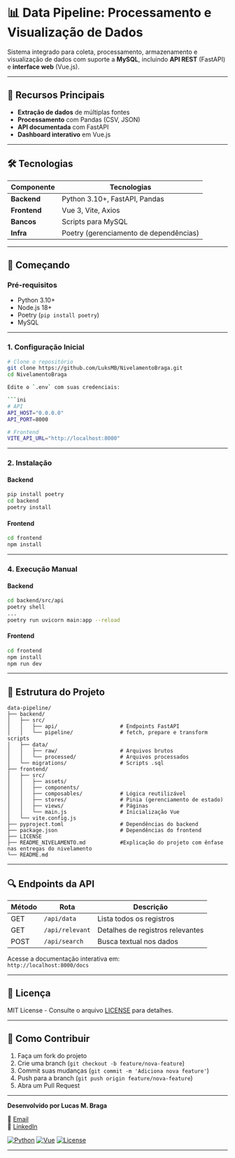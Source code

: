 # **📊 Data Pipeline: Processamento e Visualização de Dados**  

Sistema integrado para coleta, processamento, armazenamento e visualização de dados com suporte a **MySQL**, incluindo **API REST** (FastAPI) e **interface web** (Vue.js).

---

## 🌟 **Recursos Principais**
- **Extração de dados** de múltiplas fontes
- **Processamento** com Pandas (CSV, JSON)
- **API documentada** com FastAPI
- **Dashboard interativo** em Vue.js

---

## 🛠️ **Tecnologias**

| Componente       | Tecnologias                                                                 |
|------------------|-----------------------------------------------------------------------------|
| **Backend**      | Python 3.10+, FastAPI, Pandas                                               |
| **Frontend**     | Vue 3, Vite, Axios                                                          |
| **Bancos**       | Scripts para MySQL                                                          |
| **Infra**        | Poetry (gerenciamento de dependências)                                      |

---

## 🚀 **Começando**

### **Pré-requisitos**
- Python 3.10+
- Node.js 18+
- Poetry (`pip install poetry`)
- MySQL

---

### **1. Configuração Inicial**

```bash
# Clone o repositório
git clone https://github.com/LuksMB/NivelamentoBraga.git
cd NivelamentoBraga

Edite o `.env` com suas credenciais:

```ini
# API
API_HOST="0.0.0.0"
API_PORT=8000

# Frontend
VITE_API_URL="http://localhost:8000"
```

---

### **2. Instalação**

#### **Backend**
```bash
pip install poetry
cd backend
poetry install
```

#### **Frontend**
```bash
cd frontend
npm install
```

---

### **4. Execução Manual**

#### **Backend**
```bash
cd backend/src/api
poetry shell                   
...
poetry run uvicorn main:app --reload
```

#### **Frontend**
```bash
cd frontend
npm install
npm run dev
```

---

## 📂 **Estrutura do Projeto**

```
data-pipeline/
├── backend/
│   ├── src/
│   │   ├── api/                    # Endpoints FastAPI
│   │   └── pipeline/               # fetch, prepare e transform scripts
│   ├── data/                       
│   │   ├── raw/                    # Arquivos brutos
│   │   └── processed/              # Arquivos processados
│   └── migrations/                 # Scripts .sql
├── frontend/
│   ├── src/
│   │   ├── assets/
│   │   ├── components/
│   │   ├── composables/            # Lógica reutilizável
│   │   ├── stores/                 # Pinia (gerenciamento de estado)
│   │   ├── views/                  # Páginas
│   │   └── main.js                 # Inicialização Vue
│   └── vite.config.js
├── pyproject.toml                  # Dependências do backend
├── package.json                    # Dependências do frontend
├── LICENSE
├── README_NIVELAMENTO.md           #Explicação do projeto com ênfase nas entregas do nivelamento
└── README.md
```

---

## 🔍 **Endpoints da API**

| Método | Rota               | Descrição                               |
|--------|--------------------|-----------------------------------------|
| GET    | `/api/data`        | Lista todos os registros                |
| GET    | `/api/relevant`    | Detalhes de registros relevantes        |
| POST   | `/api/search`      | Busca textual nos dados                 |

Acesse a documentação interativa em:  
`http://localhost:8000/docs`

---

## 📝 **Licença**

MIT License - Consulte o arquivo [LICENSE](LICENSE) para detalhes.

---

## 🤝 **Como Contribuir**

1. Faça um fork do projeto
2. Crie uma branch (`git checkout -b feature/nova-feature`)
3. Commit suas mudanças (`git commit -m 'Adiciona nova feature'`)
4. Push para a branch (`git push origin feature/nova-feature`)
5. Abra um Pull Request

---

**Desenvolvido por Lucas M. Braga**

📧 [Email](lucasmb.7@gmail.com)  
🔗 [LinkedIn](https://www.linkedin.com/in/lucas-braga-dev/)  

[![Python](https://img.shields.io/badge/Python-3.10+-blue)](https://python.org)
[![Vue](https://img.shields.io/badge/Vue.js-3.x-green)](https://vuejs.org)
[![License](https://img.shields.io/badge/License-MIT-red)](LICENSE)

---